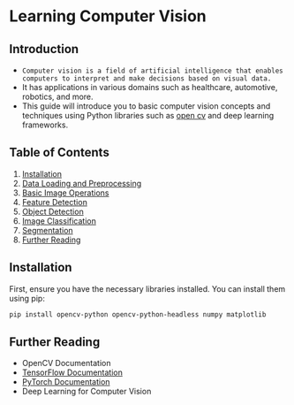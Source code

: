 # Learning Computer Vision
## Introduction
- `Computer vision is a field of artificial intelligence that enables computers to interpret and make decisions based on visual data.`
- It has applications in various domains such as healthcare, automotive, robotics, and more.
- This guide will introduce you to basic computer vision concepts and techniques using Python libraries such as [open cv](https://opencv.org/) and deep learning frameworks.

## Table of Contents
1. [Installation](#Installation)
2. [Data Loading and Preprocessing](#data-loading-and-preprocessing)
3. [Basic Image Operations](#basic-image-operations)
4. [Feature Detection](#feature-detection)
5. [Object Detection](#object-detection)
6. [Image Classification](#image-classification)
7. [Segmentation](#segmentation)
8. [Further Reading](#further-reading)

## Installation
First, ensure you have the necessary libraries installed. You can install them using pip:

```bash
pip install opencv-python opencv-python-headless numpy matplotlib
```

## Further Reading
- OpenCV Documentation
- [TensorFlow Documentation](https://www.tensorflow.org/api_docs)
- [PyTorch Documentation](https://pytorch.org/docs/stable/index.html)
- Deep Learning for Computer Vision 
